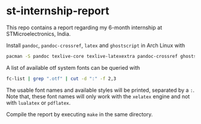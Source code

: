 # st-internship-report

This repo contains a report regarding my 6-month internship at STMicroelectronics, India.

Install ```pandoc```, ```pandoc-crossref```, ```latex``` and ```ghostscript``` in Arch Linux with

```zsh
pacman -S pandoc texlive-core texlive-latexextra pandoc-crossref ghostscript
```

A list of available otf system fonts can be queried with
```zsh
fc-list | grep ".otf" | cut -d ":" -f 2,3
```
The usable font names and available styles will be printed, separated by a ```:```. Note that, these font names will only work with the ```xelatex``` engine and not with ```lualatex``` or ```pdflatex```.

Compile the report by executing ```make``` in the same directory.